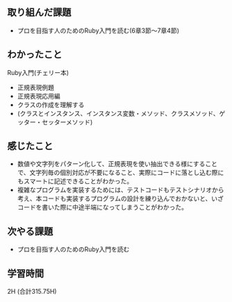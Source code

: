 ## 取り組んだ課題
- プロを目指す人のためのRuby入門を読む(6章3節〜7章4節)
  
## わかったこと  
Ruby入門(チェリー本)
- 正規表現例題
- 正規表現応用編
- クラスの作成を理解する
- (クラスとインスタンス、インスタンス変数・メソッド、クラスメソッド、ゲッター・セッターメソッド)

## 感じたこと
- 数値や文字列をパターン化して、正規表現を使い抽出できる様にすることで、文字列毎の個別対応が不要になること、実際にコードに落とし込む際にもスマートに記述できることがわかった。
- 複雑なプログラムを実装するためには、テストコードもテストシナリオから考え、本コードも実装するプログラムの設計を練り込んでおかないと、いざコードを書いた際に中途半端になってしまうことがわかった。
  
## 次やる課題  
- プロを目指す人のためのRuby入門を読む
  
## 学習時間  
 2H (合計315.75H)
